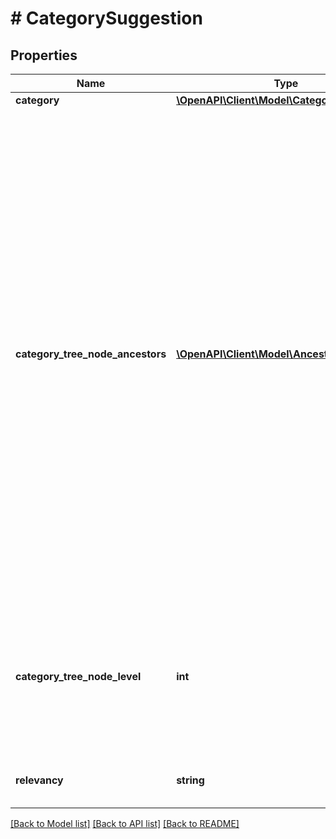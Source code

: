 # # CategorySuggestion

## Properties

Name | Type | Description | Notes
------------ | ------------- | ------------- | -------------
**category** | [**\OpenAPI\Client\Model\Category**](Category.md) |  | [optional] 
**category_tree_node_ancestors** | [**\OpenAPI\Client\Model\AncestorReference[]**](AncestorReference.md) | An ordered list of category references that describes the location of the suggested category in the specified category tree. The list identifies the category&#39;s ancestry as a sequence of parent nodes, from the current node&#39;s immediate parent to the root node of the category tree. Note: The root node of a full default category tree includes categoryId and categoryName fields, but their values should not be relied upon. They provide no useful information for application development. | [optional] 
**category_tree_node_level** | **int** | The absolute level of the category tree node in the hierarchy of its category tree. Note: The root node of any full category tree is always at level 0. | [optional] 
**relevancy** | **string** | This field is reserved for internal or future use. | [optional] 

[[Back to Model list]](../../README.md#documentation-for-models) [[Back to API list]](../../README.md#documentation-for-api-endpoints) [[Back to README]](../../README.md)



